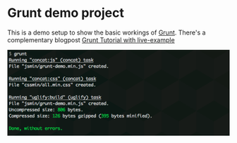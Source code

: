 # Grunt demo project

This is a demo setup to show the basic workings of [Grunt](http://gruntjs.com). There's a complementary blogpost [Grunt Tutorial with live-example](https://tutswiki.com/grunt-tutorial-example/)

![screenshot](screenshot.png)